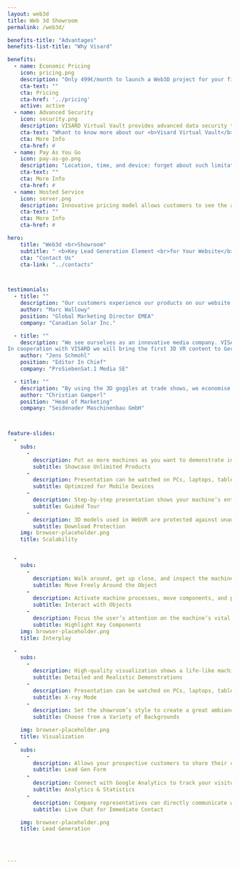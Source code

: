 ```yaml
---
layout: web3d
title: Web 3d Showroom
permalink: /web3d/

benefits-title: "Advantages"
benefits-list-title: "Why Visard"

benefits:
  - name: Economic Pricing
    icon: pricing.png
    description: "Only 499€/month to launch a Web3D project for your first machine virtualization. Customers who order more than one qualify for special deals!"
    cta-text: ""
    cta: Pricing
    cta-href: '../pricing'
    active: active
  - name: Advanced Security
    icon: security.png
    description: VISARD Virtual Vault provides advanced data security to keep your information and technologies safe.
    cta-text: "Whant to know more about our <b>Visard Virtual Vault</b>?"
    cta: More Info
    cta-href: #
  - name: Pay As You Go
    icon: pay-as-go.png
    description: "Location, time, and device: forget about such limitations. VISARD 3D Visualization Platform solutions are available anytime and everywhere!"
    cta-text: ""
    cta: More Info
    cta-href: #
  - name: Hosted Service
    icon: server.png
    description: Innovative pricing model allows customers to see the approximate project budget right away and split it into payment periods.
    cta-text: ""
    cta: More Info
    cta-href: #

hero: 
    title: "Web3d <br>Showroom"
    subtitle: " <b>Key Lead Generation Element <br>for Your Website</b>"
    cta: "Contact Us"
    cta-link: "../contacts"



testimonials: 
  - title: ""  
    description: "Our customers experience our products on our website as realistically as on-site in a store thanks to VISARD’s 3D Renderings."
    author: "Marc Wallowy"
    position: "Global Marketing Director EMEA"
    company: "Canadian Solar Inc."  

  - title: ""
    description: "We see ourselves as an innovative media company. VISARD’s technology supports this claim. 
In cooperation with VISARD we will bring the first 3D VR content to German television in 2016."
    author: "Jens Schmohl"
    position: "Editor In Chief"
    company: "ProSiebenSat.1 Media SE"

  - title: ""  
    description: "By using the 3D goggles at trade shows, we economise on the substantial transport costs for our machines. Already after two trade shows the investment is amortised. Last but not least, the use of this solutions reflects Seidenaders positioning as an industry-leading innovator."
    author: "Christian Gamperl"
    position: "Head of Marketing"
    company: "Seidenader Maschinenbau GmbH" 



feature-slides: 
  - 
    subs: 
      - 
        description: Put as more machines as you want to demonstrate in a single showroom
        subtitle: Showcase Unlimited Products
      - 
        description: Presentation can be watched on PCs, laptops, tablets or smartphones
        subtitle: Optimized for Mobile Devices 
      - 
        description: Step-by-step presentation shows your machine’s entire range of functionality
        subtitle: Guided Tour
      - 
        description: 3D models used in WebVR are protected against unauthorized downloads
        subtitle: Download Protection
    img: browser-placeholder.png
    title: Scalability


  - 
    subs: 
      - 
        description: Walk around, get up close, and inspect the machine from every angle
        subtitle: Move Freely Around the Object
      - 
        description: Activate machine processes, move components, and perform countless other actions
        subtitle: Interact with Objects 
      - 
        description: Focus the user’s attention on the machine’s vital parts
        subtitle: Highlight Key Components
    img: browser-placeholder.png
    title: Interplay

  - 
    subs: 
      - 
        description: High-quality visualization shows a life-like machine
        subtitle: Detailed and Realistic Demonstrations
      - 
        description: Presentation can be watched on PCs, laptops, tablets or smartphones
        subtitle: X-ray Mode 
      - 
        description: Set the showroom’s style to create a great ambiance
        subtitle: Choose from a Variety of Backgrounds

    img: browser-placeholder.png
    title: Visualization
  - 
    subs: 
      - 
        description: Allows your prospective customers to share their contact info with you during the presentation
        subtitle: Lead Gen Form
      - 
        description: Connect with Google Analytics to track your visitors’ progress inside the demo
        subtitle: Analytics & Statistics 
      - 
        description: Company representatives can directly communicate with customer during demo
        subtitle: Live Chat for Immediate Contact

    img: browser-placeholder.png
    title: Lead Generation



 
---
```



 

 